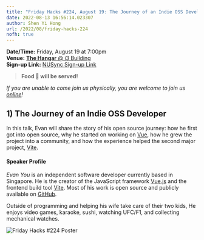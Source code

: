 ```yaml
---
title: "Friday Hacks #224, August 19: The Journey of an Indie OSS Developer"
date: 2022-08-13 16:56:14.023307
author: Shen Yi Hong
url: /2022/08/friday-hacks-224
nofh: true
---
```


**Date/Time:** Friday, August 19 at 7:00pm<br />
**Venue:** [**The Hangar** @ i3 Building](https://goo.gl/maps/aUMwWptKFsajR93b9)<br />
**Sign-up Link:** [NUSync Sign-up Link](https://nus.campuslabs.com/engage/submitter/form/start/552358)<br />

> **Food 🍕 will be served!**

_If you are unable to come join us physically, you are welcome to join us [online](https://nus-sg.zoom.us/j/83482473723?pwd=TW5nWitzRFlhOWdLaEVKYlVGMjJDdz09)!_

## 1) The Journey of an Indie OSS Developer

In this talk, Evan will share the story of his open source journey: how he first got into open source, why he started on working on [Vue](https://vuejs.org/), how he grew the project into a community, and how the experience helped the second major project, [Vite](https://vitejs.dev/).

#### Speaker Profile

_Evan You_ is an independent software developer currently based in Singapore. He is the creator of the JavaScript framework [Vue.js](https://vuejs.org/) and the frontend build tool [Vite](https://vitejs.dev/). Most of his work is open source and publicly available on [GitHub](https://github.com/yyx990803).

Outside of programming and helping his wife take care of their two kids, He enjoys video games, karaoke, sushi, watching UFC/F1, and collecting mechanical watches.

<img src="/img/2022/fh/224.png" alt="Friday Hacks #224 Poster" />

